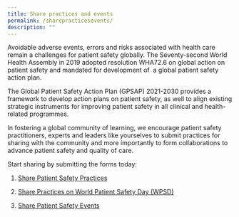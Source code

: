 ```yaml
---
title: Share practices and events
permalink: /sharepracticesevents/
description: ""
---
```

Avoidable adverse events, errors and risks associated with health care remain a challenges for patient safety globally. The Seventy-second World Health Assembly in 2019 adopted resolution WHA72.6 on global action on patient safety and mandated for development of  a global patient safety action plan. 

The Global Patient Safety Action Plan (GPSAP) 2021-2030 provides a framework to develop action plans on patient safety, as well to align existing strategic instruments for improving patient safety in all clinical and health-related programmes. 

In fostering a global community of learning, we encourage patient safety practitioners, experts and leaders like yourselves to submit practices for sharing with the community and more importantly to form collaborations to advance patient safety and quality of care.

Start sharing by submitting the forms today:

1. [Share Patient Safety Practices](https://for.sg/gpsap-bestpractices)

3. [Share Practices on World Patient Safety Day (WPSD)](https://for.sg/wpsd-bestpractices)

5. [Share Patient Safety Events](https://for.sg/gkps-event-submission)